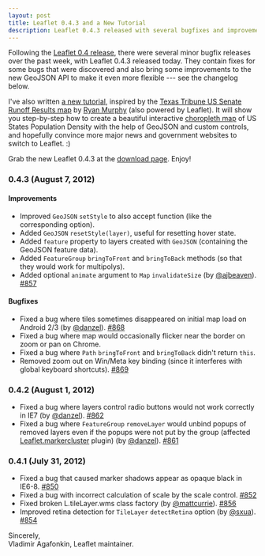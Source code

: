 ```yaml
---
layout: post
title: Leaflet 0.4.3 and a New Tutorial
description: Leaflet 0.4.3 released with several bugfixes and improvements, and comes with a new tutorial on creating a colorful interactive choropleth map.
---
```


Following the [Leaflet 0.4 release](leaflet-0-4-released.html), there were several minor bugfix releases over the past week, with Leaflet 0.4.3 released today. They contain fixes for some bugs that were discovered and also bring some improvements to the new GeoJSON API to make it even more flexible --- see the changelog below.

I've also written [a new tutorial](../../../examples/choropleth.html), inspired by the [Texas Tribune US Senate Runoff Results map](http://www.texastribune.org/library/data/us-senate-runoff-results-map/) by [Ryan Murphy](http://www.texastribune.org/about/staff/ryan-murphy/) (also powered by Leaflet). It will show you step-by-step how to create a beautiful interactive [choropleth map](http://en.wikipedia.org/wiki/Choropleth_map) of US States Population Density with the help of GeoJSON and custom controls, and hopefully convince more major news and government websites to switch to Leaflet. :)

Grab the new Leaflet 0.4.3 at the [download page](../../../download.html). Enjoy!

### 0.4.3 (August 7, 2012)

#### Improvements

 * Improved `GeoJSON` `setStyle` to also accept function (like the corresponding option).
 * Added `GeoJSON` `resetStyle(layer)`, useful for resetting hover state.
 * Added `feature` property to layers created with `GeoJSON` (containing the GeoJSON feature data).
 * Added `FeatureGroup` `bringToFront` and `bringToBack` methods (so that they would work for multipolys).
 * Added optional `animate` argument to `Map` `invalidateSize` (by [@ajbeaven](https://github.com/ajbeaven)). [#857](https://github.com/CloudMade/Leaflet/pull/857)

#### Bugfixes

 * Fixed a bug where tiles sometimes disappeared on initial map load on Android 2/3 (by [@danzel](https://github.com/danzel)). [#868](https://github.com/CloudMade/Leaflet/pull/868)
 * Fixed a bug where map would occasionally flicker near the border on zoom or pan on Chrome.
 * Fixed a bug where `Path` `bringToFront` and `bringToBack` didn't return `this`.
 * Removed zoom out on Win/Meta key binding (since it interferes with global keyboard shortcuts). [#869](https://github.com/CloudMade/Leaflet/issues/869)

### 0.4.2 (August 1, 2012)

 * Fixed a bug where layers control radio buttons would not work correctly in IE7 (by [@danzel](https://github.com/danzel)). [#862](https://github.com/CloudMade/Leaflet/pull/862)
 * Fixed a bug where `FeatureGroup` `removeLayer` would unbind popups of removed layers even if the popups were not put by the group (affected [Leaflet.markercluster](https://github.com/danzel/Leaflet.markercluster) plugin) (by [@danzel](https://github.com/danzel)). [#861](https://github.com/CloudMade/Leaflet/pull/861)

### 0.4.1 (July 31, 2012)

 * Fixed a bug that caused marker shadows appear as opaque black in IE6-8. [#850](https://github.com/CloudMade/Leaflet/issues/850)
 * Fixed a bug with incorrect calculation of scale by the scale control. [#852](https://github.com/CloudMade/Leaflet/issues/852)
 * Fixed broken L.tileLayer.wms class factory (by [@mattcurrie](https://github.com/mattcurrie)). [#856](https://github.com/CloudMade/Leaflet/issues/856)
 * Improved retina detection for `TileLayer` `detectRetina` option (by [@sxua](https://github.com/sxua)). [#854](https://github.com/CloudMade/Leaflet/issues/854)

Sincerely, <br />
Vladimir Agafonkin, Leaflet maintainer.
